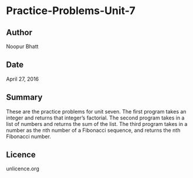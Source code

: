 Practice-Problems-Unit-7
==============================

Author
------------------------------
Noopur Bhatt


Date
------------------------------
April 27, 2016


Summary
------------------------------
These are the practice problems for unit seven.
The first program takes an integer and returns that integer’s factorial.
The second program takes in a list of numbers and returns the sum of the list.
The third program takes in a number as the nth number of a Fibonacci sequence, and returns the nth Fibonacci number.


Licence
------------------------------
unlicence.org
